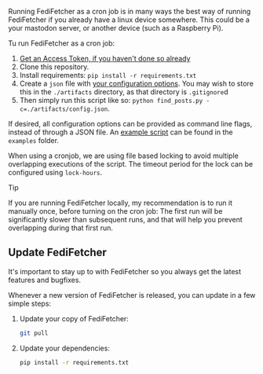Running FediFetcher as a cron job is in many ways the best way of running FediFetcher if you already have a linux device somewhere. This could be a your mastodon server, or another device (such as a Raspberry Pi).

Tu run FediFetcher as a cron job:

1. [Get an Access Token, if you haven't done so already](https://github.com/nanos/FediFetcher/wiki/Getting-an-access-token-for-FediFetcher)
1. Clone this repository.
2. Install requirements: `pip install -r requirements.txt`
3. Create a `json` file with [your configuration options](https://github.com/nanos/FediFetcher/wiki/FediFetcher-configuration-options). You may wish to store this in the `./artifacts` directory, as that directory is `.gitignore`d
4. Then simply run this script like so: `python find_posts.py -c=./artifacts/config.json`.

If desired, all configuration options can be provided as command line flags, instead of through a JSON file. An [example script](https://github.com/nanos/FediFetcher/blob/main/examples/FediFetcher.sh) can be found in the `examples` folder.

When using a cronjob, we are using file based locking to avoid multiple overlapping executions of the script. The timeout period for the lock can be configured using `lock-hours`.

> [!TIP]
>
> If you are running FediFetcher locally, my recommendation is to run it manually once, before turning on the cron job: The first run will be significantly slower than subsequent runs, and that will help you prevent overlapping during that first run.


## Update FediFetcher

It's important to stay up to with FediFetcher so you always get the latest features and bugfixes.

Whenever a new version of FediFetcher is released, you can update in a few simple steps:

1. Update your copy of FediFetcher:
   ```bash
   git pull
   ```
2. Update your dependencies:
   ```bash
   pip install -r requirements.txt
   ```